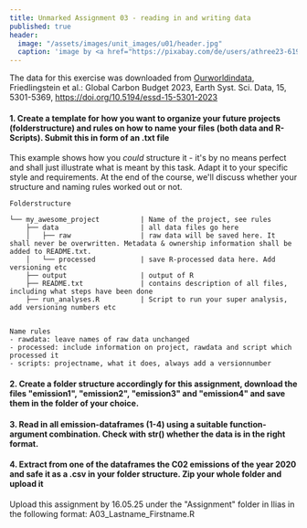 ```yaml
---
title: Unmarked Assignment 03 - reading in and writing data
published: true
header:
  image: "/assets/images/unit_images/u01/header.jpg"
  caption: 'image by <a href="https://pixabay.com/de/users/athree23-6195572/?utm_source=link-attribution&utm_medium=referral&utm_campaign=image&utm_content=4855963">Adrian</a> on <a href="https://pixabay.com/de//?utm_source=link-attribution&utm_medium=referral&utm_campaign=image&utm_content=4855963">Pixabay</a>'
---
```


The data for this exercise was downloaded from [Ourworldindata](https://ourworldindata.org/co2-and-greenhouse-gas-emissions),   
Friedlingstein et al.: Global Carbon Budget 2023, Earth Syst. Sci. Data, 15, 5301-5369, https://doi.org/10.5194/essd-15-5301-2023 

#### 1. Create a template for how you want to organize your future projects (folderstructure) and rules on how to name your files (both data and R-Scripts). Submit this in form of an .txt file
  This example shows how you *could* structure it - it's by no means perfect and shall just illustrate what is meant by this task. Adapt it to your specific style and requirements. At the end of the course, we'll discuss whether your structure and naming rules worked out or not.

  ```
  Folderstructure

  └── my_awesome_project          | Name of the project, see rules
      ├── data                    | all data files go here
      │   ├── raw                 | raw data will be saved here. It shall never be overwritten. Metadata & ownership information shall be added to README.txt.
      │   └── processed           | save R-processed data here. Add versioning etc
      ├── output                  | output of R
      ├── README.txt              | contains description of all files, including what steps have been done   
      ├── run_analyses.R          | Script to run your super analysis, add versioning numbers etc


  Name rules
  - rawdata: leave names of raw data unchanged
  - processed: include information on project, rawdata and script which processed it
  - scripts: projectname, what it does, always add a versionnumber
  ```

#### 2. Create a folder structure accordingly for this assignment, download the files "emission1", "emission2", "emission3" and "emission4" and save them in the folder of your choice.  

#### 3. Read in all emission-dataframes (1-4) using a suitable function-argument combination. Check with **str()** whether the data is in the right format.  

#### 4. Extract from one of the dataframes the C02 emissions of the year 2020 and safe it as a .csv in your folder structure. Zip your whole folder and upload it


Upload this assignment by 16.05.25 under the "Assignment" folder in Ilias in the following format:
A03_Lastname_Firstname.R